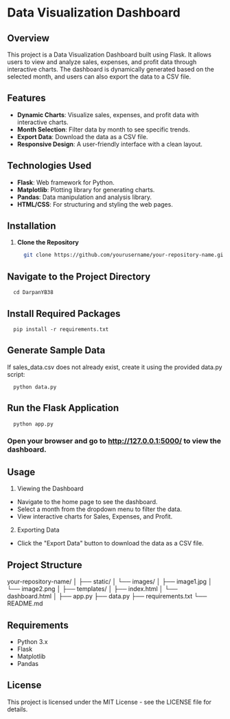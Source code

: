 
# Data Visualization Dashboard

## Overview

This project is a Data Visualization Dashboard built using Flask. It allows users to view and analyze sales, expenses, and profit data through interactive charts. The dashboard is dynamically generated based on the selected month, and users can also export the data to a CSV file.

## Features

- **Dynamic Charts**: Visualize sales, expenses, and profit data with interactive charts.
- **Month Selection**: Filter data by month to see specific trends.
- **Export Data**: Download the data as a CSV file.
- **Responsive Design**: A user-friendly interface with a clean layout.

## Technologies Used

- **Flask**: Web framework for Python.
- **Matplotlib**: Plotting library for generating charts.
- **Pandas**: Data manipulation and analysis library.
- **HTML/CSS**: For structuring and styling the web pages.

## Installation

1. **Clone the Repository**

   ```bash
     git clone https://github.com/yourusername/your-repository-name.git
   ```
## Navigate to the Project Directory
```
  cd DarpanYB38
```
## Install Required Packages
```
  pip install -r requirements.txt
```
## Generate Sample Data
If sales_data.csv does not already exist, create it using the provided data.py script:
```
  python data.py
```
## Run the Flask Application
```
  python app.py
```
### Open your browser and go to http://127.0.0.1:5000/ to view the dashboard.
## Usage
1. Viewing the Dashboard

- Navigate to the home page to see the dashboard.
- Select a month from the dropdown menu to filter the data.
- View interactive charts for Sales, Expenses, and Profit.
  
2. Exporting Data
- Click the "Export Data" button to download the data as a CSV file.
  
## Project Structure
your-repository-name/
│
├── static/
│   └── images/
│       ├── image1.jpg
│       └── image2.png
│
├── templates/
│   ├── index.html
│   └── dashboard.html
│
├── app.py
├── data.py
├── requirements.txt
└── README.md
## Requirements
- Python 3.x
- Flask
- Matplotlib
- Pandas

## License
This project is licensed under the MIT License - see the LICENSE file for details.
